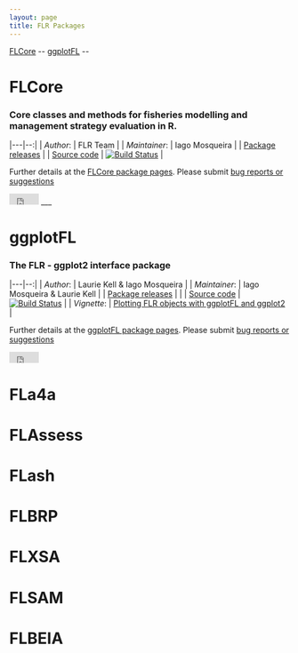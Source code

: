 ```yaml
---
layout: page
title: FLR Packages
---
```


[FLCore](#flcore) -- [ggplotFL](#ggplotfl) -- 

# FLCore

### Core classes and methods for fisheries modelling and management strategy evaluation in R.

|---|--:|
| *Author*: |  FLR Team |
| *Maintainer*: | Iago Mosqueira |
| [Package releases](https://github.com/flr/FLCore/releases/latest) |
| [Source code](http://github.com/flr/FLCore/) | [![Build Status](https://travis-ci.org/flr/FLCore.svg?branch=master)](https://travis-ci.org/flr/FLCore) |

Further details at the [FLCore package pages](http://flr-project.org/FLCore). Please submit [bug reports or suggestions](https://github.com/flr/FLCore/issues)

<iframe src="http://ghbtns.com/github-btn.html?user=flr&repo=FLCore&type=fork&count=true"
  allowtransparency="true" frameborder="0" scrolling="0" width="53" height="20"></iframe>
___

# ggplotFL

### The FLR - ggplot2 interface package

|---|--:|
| *Author*: |  Laurie Kell & Iago Mosqueira |
| *Maintainer*: | Iago Mosqueira & Laurie Kell |
| [Package releases](https://github.com/flr/ggplotFL/releases/latest) | |
| [Source code](http://github.com/flr/ggplotFL/) | [![Build Status](https://travis-ci.org/flr/ggplotFL.svg?branch=master)](https://travis-ci.org/flr/ggplotFL) |
| *Vignette*: | [Plotting FLR objects with ggplotFL and ggplot2](https://github.com/flr/ggplotFL/raw/master/vignettes/ggplotFL.pdf) |

Further details at the [ggplotFL package pages](http://flr-project.org/ggplotFL). Please submit [bug reports or suggestions](https://github.com/flr/ggplotFL/issues)

<iframe src="http://ghbtns.com/github-btn.html?user=flr&repo=ggplotFL&type=fork&count=true"
  allowtransparency="true" frameborder="0" scrolling="0" width="53" height="20"></iframe>

# FLa4a

# FLAssess

# FLash

# FLBRP

# FLXSA

# FLSAM

# FLBEIA
